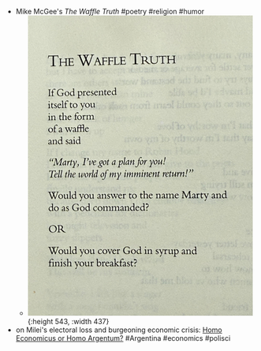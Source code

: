- Mike McGee's *The Waffle Truth* #poetry #religion #humor
	- ![3w110qr21jqf1.jpeg](../assets/3w110qr21jqf1_1758648336383_0.jpeg){:height 543, :width 437}
- on Milei's electoral loss and burgeoning economic crisis: [Homo Economicus or Homo Argentum?](https://someunpleasant.substack.com/p/homo-economicus-or-homo-argentum) #Argentina #economics #polisci